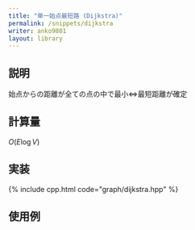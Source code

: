 ```yaml
---
title: "単一始点最短路 (Dijkstra)"
permalink: /snippets/dijkstra
writer: anko9801
layout: library
---
```


## 説明

始点からの距離が全ての点の中で最小$\iff$最短距離が確定

## 計算量

$O(E\log{V})$

## 実装

{% include cpp.html code="graph/dijkstra.hpp" %}

## 使用例


